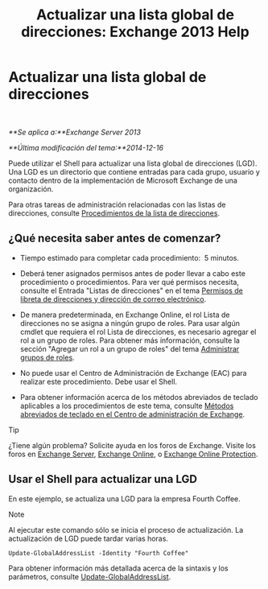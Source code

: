 ﻿---
title: 'Actualizar una lista global de direcciones: Exchange 2013 Help'
TOCTitle: Actualizar una lista global de direcciones
ms:assetid: 236e8530-62dd-4c43-8a5d-8465623252e6
ms:mtpsurl: https://technet.microsoft.com/es-es/library/Bb266966(v=EXCHG.150)
ms:contentKeyID: 49895518
ms.date: 05/22/2018
mtps_version: v=EXCHG.150
ms.translationtype: MT
---

# Actualizar una lista global de direcciones

 

_**Se aplica a:**Exchange Server 2013_

_**Última modificación del tema:**2014-12-16_

Puede utilizar el Shell para actualizar una lista global de direcciones (LGD). Una LGD es un directorio que contiene entradas para cada grupo, usuario y contacto dentro de la implementación de Microsoft Exchange de una organización.

Para otras tareas de administración relacionadas con las listas de direcciones, consulte [Procedimientos de la lista de direcciones](address-list-procedures-exchange-2013-help.md).

## ¿Qué necesita saber antes de comenzar?

  - Tiempo estimado para completar cada procedimiento:  5 minutos.

  - Deberá tener asignados permisos antes de poder llevar a cabo este procedimiento o procedimientos. Para ver qué permisos necesita, consulte el Entrada "Listas de direcciones" en el tema [Permisos de libreta de direcciones y dirección de correo electrónico](email-address-and-address-book-permissions-exchange-2013-help.md).

  - De manera predeterminada, en Exchange Online, el rol Lista de direcciones no se asigna a ningún grupo de roles. Para usar algún cmdlet que requiera el rol Lista de direcciones, es necesario agregar el rol a un grupo de roles. Para obtener más información, consulte la sección "Agregar un rol a un grupo de roles" del tema [Administrar grupos de roles](manage-role-groups-exchange-2013-help.md).

  - No puede usar el Centro de Administración de Exchange (EAC) para realizar este procedimiento. Debe usar el Shell.

  - Para obtener información acerca de los métodos abreviados de teclado aplicables a los procedimientos de este tema, consulte [Métodos abreviados de teclado en el Centro de administración de Exchange](keyboard-shortcuts-in-the-exchange-admin-center-exchange-online-protection-help.md).


> [!TIP]
> ¿Tiene algún problema? Solicite ayuda en los foros de Exchange. Visite los foros en <A href="https://go.microsoft.com/fwlink/p/?linkid=60612">Exchange Server</A>, <A href="https://go.microsoft.com/fwlink/p/?linkid=267542">Exchange Online</A>, o <A href="https://go.microsoft.com/fwlink/p/?linkid=285351">Exchange Online Protection</A>.



## Usar el Shell para actualizar una LGD

En este ejemplo, se actualiza una LGD para la empresa Fourth Coffee.


> [!NOTE]
> Al ejecutar este comando sólo se inicia el proceso de actualización. La actualización de LGD puede tardar varias horas.



    Update-GlobalAddressList -Identity "Fourth Coffee"

Para obtener información más detallada acerca de la sintaxis y los parámetros, consulte [Update-GlobalAddressList](https://technet.microsoft.com/es-es/library/aa998806\(v=exchg.150\)).

